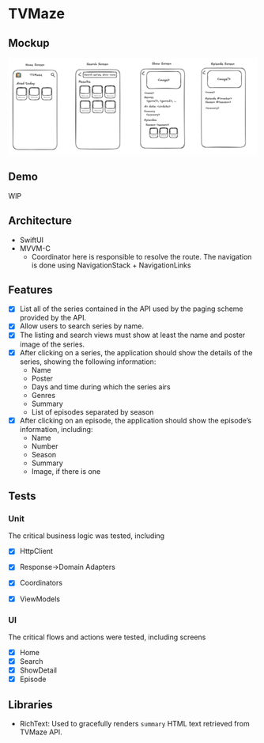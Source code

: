#  TVMaze

## Mockup
![Layout](Resources/TV_maze_initial_layout.png)

## Demo
WIP

## Architecture

- SwiftUI
- MVVM-C
  - Coordinator here is responsible to resolve the route. The navigation is done using NavigationStack + NavigationLinks

## Features

- [x] List all of the series contained in the API used by the paging scheme provided by the API.
- [x] Allow users to search series by name.
- [x] The listing and search views must show at least the name and poster image of the
series.
- [x] After clicking on a series, the application should show the details of the series, showing
the following information:
  - Name
  - Poster
  - Days and time during which the series airs
  - Genres
  - Summary
  - List of episodes separated by season
- [x] After clicking on an episode, the application should show the episode’s information, including:
  - Name
  - Number
  - Season
  - Summary
  - Image, if there is one
  
## Tests

### Unit
The critical business logic was tested, including
- [x] HttpClient
- [x] Response->Domain Adapters
- [x] Coordinators
- [x] ViewModels



### UI
The critical flows and actions were tested, including screens
- [x] Home
- [x] Search
- [x] ShowDetail
- [x] Episode

## Libraries
- RichText: Used to gracefully renders `summary` HTML text retrieved from TVMaze API.
